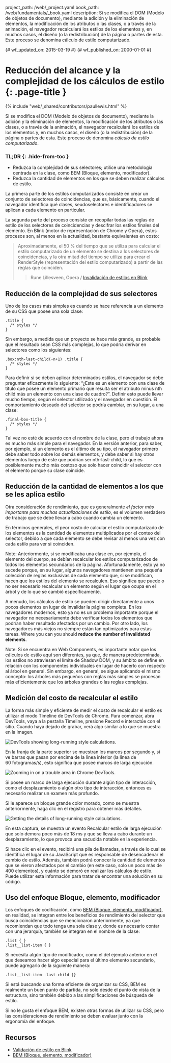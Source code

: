 project_path: /web/_project.yaml
book_path: /web/fundamentals/_book.yaml
description: Si se modifica el DOM (Modelo de objetos de documento), mediante la adición y la eliminación de elementos, la modificación de los atributos o las clases, o a través de la animación, el navegador recalculará los estilos de los elementos y, en muchos casos, el diseño (o la redistribución) de la página o partes de esta. Este proceso se denomina cálculo de estilo computarizado.

{# wf_updated_on: 2015-03-19 #}
{# wf_published_on: 2000-01-01 #}

# Reducción del alcance y la complejidad de los cálculos de estilo {: .page-title }

{% include "web/_shared/contributors/paullewis.html" %}


Si se modifica el DOM (Modelo de objetos de documento), mediante la adición y la eliminación de elementos, la modificación de los atributos o las clases, o a través de la animación, el navegador recalculará los estilos de los elementos y, en muchos casos, el diseño (o la redistribución) de la página o partes de esta. Este proceso de denomina <em>cálculo de estilo computarizado</em>.

### TL;DR {: .hide-from-toc }
- Reduzca la complejidad de sus selectores; utilice una metodología centrada en la clase, como BEM (Bloque, elemento, modificador).
- Reduzca la cantidad de elementos en los que se deben realizar cálculos de estilo.


La primera parte de los estilos computarizados consiste en crear un conjunto de selectores de coincidencias, que es, básicamente, cuando el navegador identifica qué clases, seudoselectores e identificadores se aplican a cada elemento en particular.

La segunda parte del proceso consiste en recopilar todas las reglas de estilo de los selectores de coincidencias y descifrar los estilos finales del elemento. En Blink (motor de representación de Chrome y Opera), estos procesos son, al menos en la actualidad, bastante equivalentes en costo:

> Aproximadamente, el 50 % del tiempo que se utiliza para calcular el estilo computarizado de un elemento se destina a los selectores de coincidencias, y la otra mitad del tiempo se utiliza para crear el RenderStyle (representación del estilo computarizado) a partir de las reglas que coinciden.
> > Rune Lillesveen, Opera / <a href="https://docs.google.com/document/d/1vEW86DaeVs4uQzNFI5R-_xS9TcS1Cs_EUsHRSgCHGu8/edit">Invalidación de estilos en Blink</a>


## Reducción de la complejidad de sus selectores

Uno de los casos más simples es cuando se hace referencia a un elemento de su CSS que posee una sola clase:


    .title {
      /* styles */
    }
    

Sin embargo, a medida que un proyecto se hace más grande, es probable que el resultado sean CSS más complejas, lo que podría derivar en selectores como los siguientes:


    .box:nth-last-child(-n+1) .title {
      /* styles */
    }
    

Para definir si se deben aplicar determinados estilos, el navegador se debe preguntar eficazmente lo siguiente: “¿Este es un elemento con una clase de título que posee un elemento primario que resulta ser el atributo minus nth child más un elemento con una clase de cuadro?”. Definir esto puede llevar mucho tiempo, según el selector utilizado y el navegador en cuestión. El comportamiento deseado del selector se podría cambiar, en su lugar, a una clase:


    .final-box-title {
      /* styles */
    }
    

Tal vez no esté de acuerdo con el nombre de la clase, pero el trabajo ahora es mucho más simple para el navegador. En la versión anterior, para saber, por ejemplo, si un elemento es el último de su tipo, el navegador primero debe saber todo sobre los demás elementos, y debe saber si hay otros elementos luego de este que podrían ser nth-last-child, lo que es posiblemente mucho más costoso que solo hacer coincidir el selector con el elemento porque su clase coincide.

## Reducción de la cantidad de elementos a los que se les aplica estilo
Otra consideración de rendimiento, que es generalmente _el factor más importante para muchas actualizaciones de estilo_, es el volumen verdadero de trabajo que se debe llevar a cabo cuando cambia un elemento.

En términos generales, el peor costo de calcular el estilo computarizado de los elementos es la cantidad de elementos multiplicados por el conteo del selector, debido a que cada elemento se debe revisar al menos una vez con cada estilo para ver si coinciden.

Note: Anteriormente, si se modificaba una clase en, por ejemplo, el elemento del cuerpo, se debían recalcular los estilos computarizados de todos los elementos secundarios de la página. Afortunadamente, esto ya no sucede porque, en su lugar, algunos navegadores mantienen una pequeña colección de reglas exclusivas de cada elemento que, si se modifican, hacen que los estilos del elemento se recalculen. Eso significa que puede o no ser necesario recalcular un elemento según el lugar que ocupa en el árbol y de lo que se cambió específicamente.

A menudo, los cálculos de estilo se pueden dirigir directamente a unos pocos elementos en lugar de invalidar la página completa. En los navegadores modernos, esto ya no es un problema importante porque el navegador no necesariamente debe verificar todos los elementos que podrían haber resultado afectados por un cambio. Por otro lado, los navegadores más viejos no siempre están tan optimizados para estas tareas. Where you can you should **reduce the number of invalidated elements**.

Note: Si se encuentra en Web Components, es importante notar que los cálculos de estilo aquí son diferentes, ya que, de manera predeterminada, los estilos no atraviesan el límite de Shadow DOM, y su ámbito se define en relación con los componentes individuales en lugar de hacerlo con respecto al árbol en general. Sin embargo, en general, se sigue aplicando el mismo concepto: los árboles más pequeños con reglas más simples se procesan más eficientemente que los árboles grandes o las reglas complejas.

## Medición del costo de recalcular el estilo
La forma más simple y eficiente de medir el costo de recalcular el estilo es utilizar el modo Timeline de DevTools de Chrome. Para comenzar, abra DevTools, vaya a la pestaña Timeline, presione Record e interactúe con el sitio. Cuando haya dejado de grabar, verá algo similar a lo que se muestra en la imagen.

<img src="images/reduce-the-scope-and-complexity-of-style-calculations/long-running-style.jpg"  alt="DevTools showing long-running style calculations.">

En la franja de la parte superior se muestran los marcos por segundo y, si ve barras que pasan por encima de la línea inferior (la línea de 60 fotogramas/s), esto significa que posee marcos de larga ejecución.

<img src="images/reduce-the-scope-and-complexity-of-style-calculations/frame-selection.jpg"  alt="Zooming in on a trouble area in Chrome DevTools.">

Si posee un marco de larga ejecución durante algún tipo de interacción, como el desplazamiento o algún otro tipo de interacción, entonces es necesario realizar un examen más profundo.

Si le aparece un bloque grande color morado, como se muestra anteriormente, haga clic en el registro para obtener más detalles.

<img src="images/reduce-the-scope-and-complexity-of-style-calculations/style-details.jpg"  alt="Getting the details of long-running style calculations.">

En esta captura, se muestra un evento Recalcular estilo de larga ejecución que solo demora poco más de 18 ms y que se lleva a cabo durante un desplazamiento, lo que provoca una sacudida notable en la experiencia.

Si hace clic en el evento, recibirá una pila de llamadas, a través de lo cual se identifica el lugar de su JavaScript que es responsable de desencadenar el cambio de estilo. Además, también podrá conocer la cantidad de elementos que se vieron afectados por el cambio (en este caso, solo un poco más de 400 elementos), y cuánto se demoró en realizar los cálculos de estilo. Puede utilizar esta información para tratar de encontrar una solución en su código.

## Uso del enfoque Bloque, elemento, modificador
Los enfoques de codificación, como [BEM (Bloque, elemento, modificador)](https://bem.info/), en realidad, se integran entre los beneficios de rendimiento del selector que busca coincidencias que se mencionaron anteriormente, ya que recomiendan que todo tenga una sola clase y, donde es necesario contar con una jerarquía, también se integran en el nombre de la clase:


    .list { }
    .list__list-item { }
    

Si necesita algún tipo de modificador, como el del ejemplo anterior en el que deseamos hacer algo especial para el último elemento secundario, puede agregarlo de la siguiente manera:


    .list__list-item--last-child {}
    

Si está buscando una forma eficiente de organizar su CSS, BEM es realmente un buen punto de partida, no solo desde el punto de vista de la estructura, sino también debido a las simplificaciones de búsqueda de estilo.

Si no le gusta el enfoque BEM, existen otras formas de utilizar su CSS, pero las consideraciones de rendimiento se deben evaluar junto con la ergonomía del enfoque.

## Recursos

* [Validación de estilo en Blink](https://docs.google.com/document/d/1vEW86DaeVs4uQzNFI5R-_xS9TcS1Cs_EUsHRSgCHGu8/edit)
* [BEM (Bloque, elemento, modificador)](https://bem.info/)


